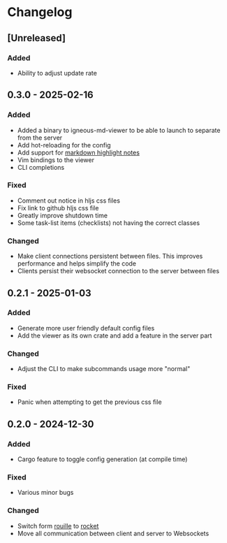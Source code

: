 # Changelog

## [Unreleased]

### Added 

- Ability to adjust update rate

## 0.3.0 - 2025-02-16

### Added

- Added a binary to igneous-md-viewer to be able to launch to separate from the server
- Add hot-reloading for the config
- Add support for [markdown highlight notes](https://github.com/orgs/community/discussions/16925)
- Vim bindings to the viewer
- CLI completions

### Fixed

- Comment out notice in hljs css files
- Fix link to github hljs css file
- Greatly improve shutdown time 
- Some task-list items (checklists) not having the correct classes

### Changed

- Make client connections persistent between files. This improves performance and helps simplify the code
- Clients persist their websocket connection to the server between files

## 0.2.1 - 2025-01-03

### Added

- Generate more user friendly default config files
- Add the viewer as its own crate and add a feature in the server part

### Changed

- Adjust the CLI to make subcommands usage more "normal"

### Fixed 

- Panic when attempting to get the previous css file

## 0.2.0 - 2024-12-30

### Added

- Cargo feature to toggle config generation (at compile time)

### Fixed

- Various minor bugs

### Changed

- Switch form [rouille](https://github.com/tomaka/rouille) to [rocket](https://rocket.rs/)
- Move all communication between client and server to Websockets

